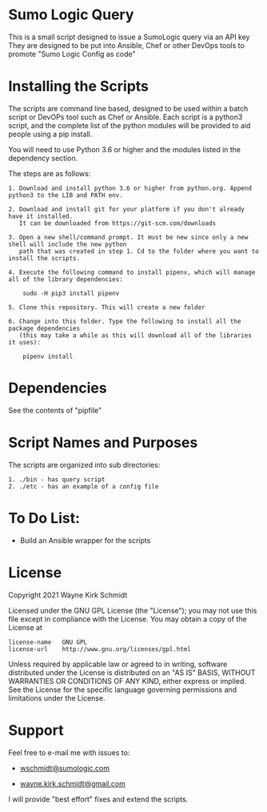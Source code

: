 Sumo Logic Query
================

This is a small script designed to issue a SumoLogic query via an API key
They are designed to be put into Ansible, Chef or other DevOps tools to promote "Sumo Logic Config as code"

Installing the Scripts
=======================

The scripts are command line based, designed to be used within a batch script or DevOPs tool such as Chef or Ansible.
Each script is a python3 script, and the complete list of the python modules will be provided to aid people using a pip install.

You will need to use Python 3.6 or higher and the modules listed in the dependency section.  

The steps are as follows: 

    1. Download and install python 3.6 or higher from python.org. Append python3 to the LIB and PATH env.

    2. Download and install git for your platform if you don't already have it installed.
       It can be downloaded from https://git-scm.com/downloads
    
    3. Open a new shell/command prompt. It must be new since only a new shell will include the new python 
       path that was created in step 1. Cd to the folder where you want to install the scripts.
    
    4. Execute the following command to install pipenv, which will manage all of the library dependencies:
    
        sudo -H pip3 install pipenv 
 
    5. Clone this repository. This will create a new folder
    
    6. Change into this folder. Type the following to install all the package dependencies 
       (this may take a while as this will download all of the libraries it uses):

        pipenv install
        
Dependencies
============

See the contents of "pipfile"

Script Names and Purposes
=========================

The scripts are organized into sub directories:

    1. ./bin - has query script
    2. ./etc - has an example of a config file

To Do List:
===========

* Build an Ansible wrapper for the scripts

License
=======

Copyright 2021 Wayne Kirk Schmidt

Licensed under the GNU GPL License (the "License");
you may not use this file except in compliance with the License.
You may obtain a copy of the License at

    license-name   GNU GPL
    license-url    http://www.gnu.org/licenses/gpl.html

Unless required by applicable law or agreed to in writing, software
distributed under the License is distributed on an "AS IS" BASIS,
WITHOUT WARRANTIES OR CONDITIONS OF ANY KIND, either express or implied.
See the License for the specific language governing permissions and
limitations under the License.

Support
=======

Feel free to e-mail me with issues to: 

* wschmidt@sumologic.com

* wayne.kirk.schmidt@gmail.com

I will provide "best effort" fixes and extend the scripts.


